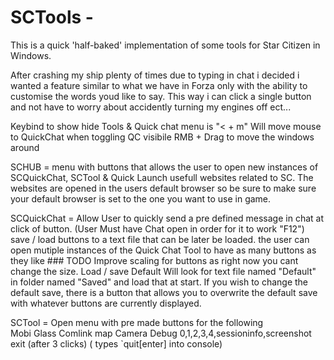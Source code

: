 # SCTools -

This is a quick 'half-baked' implementation of some tools for Star Citizen in Windows. 


After crashing my ship plenty of times due to typing in chat i decided i wanted a feature similar to what we have in Forza only with 
the ability to customise the words youd like to say. This way i can click a single button and not have to worry about accidently turning my engines off ect...  

Keybind to show hide Tools & Quick chat menu  is "< + m"  Will move mouse to QuickChat when toggling QC visibile 
RMB + Drag to move the windows around

SCHUB = menu with buttons that allows the user to open new instances of SCQuickChat, SCTool & Quick Launch usefull websites related to SC.
The websites are opened in the users default browser so be sure to make sure your default browser is set to the one you want to use in game. 



SCQuickChat = Allow User to quickly send a pre defined message in chat at click of button.  (User Must have Chat open in order for it to work "F12")
save / load buttons to a text file that can be later be loaded.
   the user can open mutiple instances of the Quick Chat Tool to have as many buttons as they like ### TODO Improve scaling for buttons 
   as right now you cant change the size. 
  Load / save Default 
  Will look for text file named "Default" in folder named "Saved" and load that at start. 
  If you wish to change the default save, there is a button that allows you to overwrite the default save with whatever buttons are currently displayed.




SCTool = Open menu with pre made buttons for the following  
    Mobi Glass 
    Comlink
    map
    Camera
    Debug 0,1,2,3,4,sessioninfo,screenshot
    exit (after 3 clicks) ( types `quit[enter] into console) 
    
    

